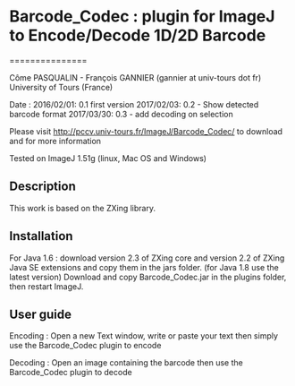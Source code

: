 # Barcode_Codec : plugin for ImageJ to Encode/Decode 1D/2D Barcode
===============

Côme PASQUALIN - François GANNIER (gannier at univ-tours dot fr) 
University of Tours (France)

Date : 
2016/02/01: 0.1 first version
2017/02/03: 0.2 - Show detected barcode format
2017/03/30: 0.3 - add decoding on selection

Please visit http://pccv.univ-tours.fr/ImageJ/Barcode_Codec/ to download and for more information

Tested on ImageJ 1.51g (linux, Mac OS and Windows)

Description
------------
This work is based on the ZXing library.

Installation
------------
For Java 1.6 : download version 2.3 of ZXing core and version 2.2 of ZXing Java SE extensions and copy them in the jars folder. (for Java 1.8 use the latest version)
Download and copy Barcode_Codec.jar in the plugins folder, then restart ImageJ.

User guide
----------
Encoding : Open a new Text window, write or paste your text then simply use the Barcode_Codec plugin to encode

Decoding : Open an image containing the barcode then use the Barcode_Codec plugin to decode
